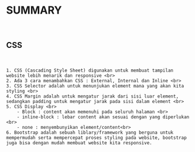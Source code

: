 <h1>SUMMARY</h1>
<br>
<h2>CSS</h2>

<br>

	1. CSS (Cascading Style Sheet) digunakan untuk membuat tampilan website lebih menarik dan responsive <br>
	2. Ada 3 cara menambahkan CSS : External, Internal dan Inline <br>
	3. CSS Selector adalah untuk menunjukan element mana yang akan kita styling <br>
	4. CSS Margin adalah untuk mengatur jarak dari sisi luar element, sedangkan padding untuk mengatur jarak pada sisi dalam element <br>
	5. CSS Display <br>
		- Block : content akan memenuhi pada seluruh halaman <br>
		- inline-block : lebar content akan sesuai dengan yang diperlukan <br>
		- none : menyembunyikan element/content<br>
	6. Bootstrap adalah sebuah liblary/framework yang berguna untuk mempermudah serta mempercepat proses styling pada website, bootstrap juga bisa dengan mudah membuat website kita responsive.

	
